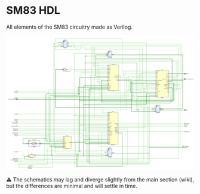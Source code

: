 # SM83 HDL

All elements of the SM83 circuitry made as Verilog.

![sm83](Design/sm83.png)

:warning: The schematics may lag and diverge slightly from the main section (wiki), but the differences are minimal and will settle in time.
